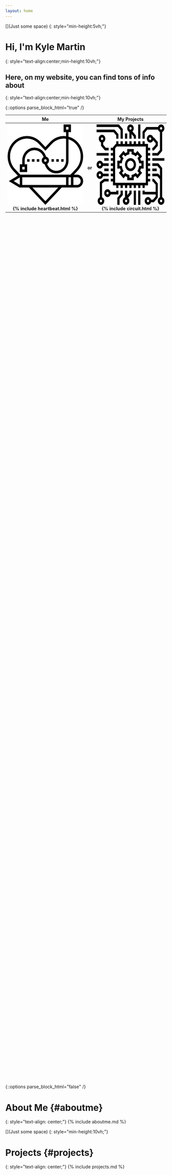 ```yaml
---
layout: home
---
```


[](Just some space)
{: style="min-height:5vh;"}

# Hi, I'm Kyle Martin
{: style="text-align:center;min-height:10vh;"}

## Here, on my website, you can find tons of info about
{: style="text-align:center;min-height:10vh;"}

{::options parse_block_html="true" /}
<div style="min-height:75vh;">
  <table style="align:center;width:100%;min-height:5vh;">
    <tr>
      <th>Me</th>
      <th> </th>
      <th>My Projects</th>
    </tr>
    <tr>
      <th>
        <a href="/#aboutme" id="aboutmeImage"> <img src="/assets/aboutme.png" style="width:250px;height:250px;border:0;" />
        </a>
        {% include heartbeat.html  %}
      </th>
      <th>
        or
      </th>
      <th>
        <a href="/#projects" id="projectsImage"> <img src="/assets/projects.png" style="width:250px;height:250px;border:0;" />
        </a>
        <canvas id="circuitCanvas"> </canvas>
        {% include circuit.html %}
      </th>
    </tr>
  </table>
</div>

{::options parse_block_html="false" /}

# About Me {#aboutme}
{: style="text-align: center;"}
{% include aboutme.md %}

[](Just some space)
{: style="min-height:10vh;"}

# Projects {#projects}
{: style="text-align: center;"}
{% include projects.md %}
